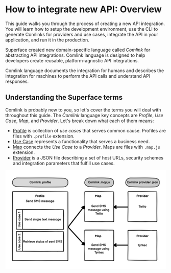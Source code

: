 # How to integrate new API: Overview

This guide walks you through the process of creating a new API integration. You will learn how to setup the development environment, use the CLI to generate Comlinks for providers and use cases, integrate the API in your application, and run it in the production.

Superface created new domain-specific language called _Comlink_ for abstracting API integrations. Comlink language is designed to help developers create reusable, platform-agnostic API integrations.

Comlink language documents the integration for humans and describes the integration for machines to perform the API calls and understand API responses.

## Understanding the Superface terms

Comlink is probably new to you, so let's cover the terms you will deal with throughout this guide. The _Comlink_ language key concepts are _Profile_, _Use Case_, _Map_, and _Provider_. Let's break down what each of them means:

- [Profile](../reference/glossary.md#profile) is collection of _use cases_ that serves common cause. Profiles are files with `.profile` extension.
- [Use Case](../reference/glossary.md#use-case) represents a functionality that serves a business need.
- [Map](../reference/glossary.md#map) connects the _Use Case_ to a _Provider_. Maps are files with `.map.js` extension.
- [Provider](../reference/glossary.md#provider) is a JSON file describing a set of host URLs, security schemes and integration parameters that fulfill use cases.

![Comlink key concepts.](../../assets/comlink-key-concepts-2023.png)
